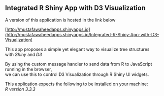 ## Integrated R Shiny App with D3 Visualization

A version of this application is hosted in the link below

[http://mustafawaheedapps.shinyapps.io](http://mustafawaheedapps.shinyapps.io/Integrated-R-Shiny-App-with-D3-Visualization)


This app proposes a simple yet elegant way to visualize tree structures  
with *Shiny* and *D3*

By using the custom message handler to send data from R to JavaScript running in the browser,  
we can use this to control D3 Visualization through R Shiny UI widgets.  


This application expects the following to be installed on your machine:  
*R version 3.3.3*

